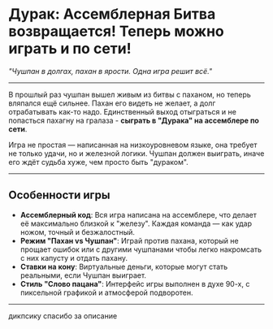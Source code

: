 # Дурак: Ассемблерная Битва возвращается! Теперь можно играть и по сети!
 
*"Чушпан в долгах, пахан в ярости. Одна игра решит всё."*

---

В прошлый раз чушпан вышел живым из битвы с паханом, но теперь вляпался ещё сильнее. Пахан его видеть не желает, а долг отрабатывать как-то надо.
Единственный выход отыграться и не попасться пахагну на гралаза - **сыграть в "Дурака" на ассемблере по сети**.  

Игра не простая — написанная на низкоуровневом языке, она требует не только удачи, но и железной логики. Чушпан должен выиграть, иначе его ждёт судьба хуже, чем просто быть "дураком".  

---

## Особенности игры

- **Ассемблерный код**: Вся игра написана на ассемблере, что делает её максимально близкой к "железу". Каждая команда — как удар ножом, точный и безжалостный.  
- **Режим "Пахан vs Чушпан"**: Играй против пахана, который не прощает ошибок или с другими чушпанами чтобы легко накромсать с них капусту и отдать пахану.
- **Ставки на кону**: Виртуальные деньги, которые могут стать реальными, если Чушпан выиграет.  
- **Стиль "Слово пацана"**: Интерфейс игры выполнен в духе 90-х, с пиксельной графикой и атмосферой подворотен.  

---

дикпсику спасибо за описание
